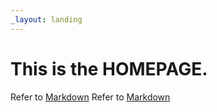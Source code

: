 ```yaml
---
_layout: landing
---
```


# This is the **HOMEPAGE**.

Refer to [Markdown](https://borastudy.github.io/FreakingMathTuts/doxygen/)
Refer to [Markdown](https://borastudy.github.io/FreakingMathTuts/docfx/)
